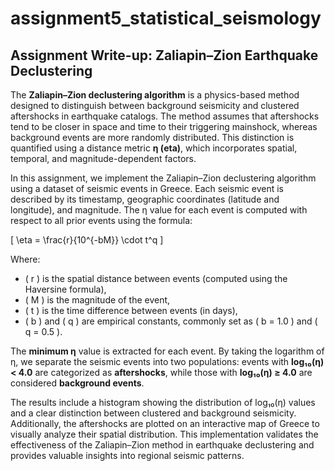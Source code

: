 # assignment5_statistical_seismology

## Assignment Write-up: Zaliapin–Zion Earthquake Declustering

The **Zaliapin–Zion declustering algorithm** is a physics-based method designed to distinguish between background seismicity and clustered aftershocks in earthquake catalogs. The method assumes that aftershocks tend to be closer in space and time to their triggering mainshock, whereas background events are more randomly distributed. This distinction is quantified using a distance metric **η (eta)**, which incorporates spatial, temporal, and magnitude-dependent factors.

In this assignment, we implement the Zaliapin–Zion declustering algorithm using a dataset of seismic events in Greece. Each seismic event is described by its timestamp, geographic coordinates (latitude and longitude), and magnitude. The η value for each event is computed with respect to all prior events using the formula:

[
\eta = \frac{r}{10^{-bM}} \cdot t^q
]

Where:
- \( r \) is the spatial distance between events (computed using the Haversine formula),
- \( M \) is the magnitude of the event,
- \( t \) is the time difference between events (in days),
- \( b \) and \( q \) are empirical constants, commonly set as \( b = 1.0 \) and \( q = 0.5 \).

The **minimum η** value is extracted for each event. By taking the logarithm of η, we separate the seismic events into two populations: events with **log₁₀(η) < 4.0** are categorized as **aftershocks**, while those with **log₁₀(η) ≥ 4.0** are considered **background events**.

The results include a histogram showing the distribution of log₁₀(η) values and a clear distinction between clustered and background seismicity. Additionally, the aftershocks are plotted on an interactive map of Greece to visually analyze their spatial distribution. This implementation validates the effectiveness of the Zaliapin–Zion method in earthquake declustering and provides valuable insights into regional seismic patterns.

